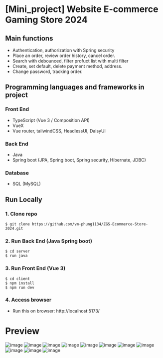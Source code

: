 # [Mini_project] Website E-commerce Gaming Store 2024

## Main functions
- Authentication, authorization with Spring security
- Place an order, review order history, cancel order.
- Search with debounced, filter profuct list with multi filter
- Create, set default, delete payment method, address.
- Change password, tracking order.

## Programming languages and frameworks in project
### Front End
- TypeScript (Vue 3 / Composition API)
- VueX
- Vue router, tailwindCSS, HeadlessUI, DaisyUI

### Back End
- Java
- Spring boot (JPA, Spring boot, Spring security, Hibernate, JDBC)

### Database
- SQL (MySQL)

## Run Locally

### 1. Clone repo

```
$ git clone https://github.com/vm-phung1134/ZGS-Ecommerce-Store-2024.git
```

### 2. Run Back End (Java Spring boot)
```
$ cd server
$ run java
```

### 3. Run Front End (Vue 3)
```
$ cd client
$ npm install
$ npm run dev
```
### 4. Access browser
  - Run this on browser: http://localhost:5173/
  
# Preview
![image](https://github.com/vm-phung1134/ZGS-Ecommerce-Store-2024/assets/106596859/507fbc96-23ef-4e3f-a737-d832bedd4ca6)
![image](https://github.com/vm-phung1134/ZGS-Ecommerce-Store-2024/assets/106596859/08a93fb7-2ec5-4eb1-9c64-edf3f70dd336)
![image](https://github.com/vm-phung1134/ZGS-Ecommerce-Store-2024/assets/106596859/d6cb955a-34a6-47fa-9b59-497bbb605dd0)
![image](https://github.com/vm-phung1134/ZGS-Ecommerce-Store-2024/assets/106596859/352d2b8c-1b66-4811-8151-e1813911388e)
![image](https://github.com/vm-phung1134/ZGS-Ecommerce-Store-2024/assets/106596859/9f6c96e1-5e04-491a-8533-d41f661c89d9)
![image](https://github.com/vm-phung1134/ZGS-Ecommerce-Store-2024/assets/106596859/dd5075ea-9643-4e49-b205-175743d23491)
![image](https://github.com/vm-phung1134/ZGS-Ecommerce-Store-2024/assets/106596859/b4519cf6-04a2-4dda-8584-fab6ac271888)
![image](https://github.com/vm-phung1134/ZGS-Ecommerce-Store-2024/assets/106596859/d6172649-f1bd-4658-bc24-5f28aba92f5a)
![image](https://github.com/vm-phung1134/ZGS-Ecommerce-Store-2024/assets/106596859/21cf25de-fe08-4bcf-ba6a-eed0a42a9cea)
![image](https://github.com/vm-phung1134/ZGS-Ecommerce-Store-2024/assets/106596859/7b1882b2-3597-4938-8f54-fd8c82080d53)
![image](https://github.com/vm-phung1134/ZGS-Ecommerce-Store-2024/assets/106596859/a06ff407-1995-44d9-a56d-ac58b7086620)

